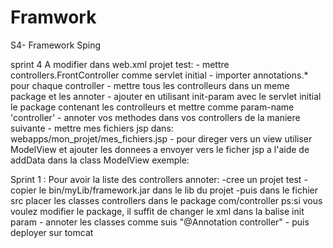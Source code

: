 # Framwork
S4- Framework Sping 


sprint 4
    A modifier dans web.xml projet test:
    - mettre controllers.FrontController comme servlet initial
    - importer annotations.* pour chaque controller
    - mettre tous les controlleurs dans un meme package et les annoter 
    <!-- @AnnotationController -->
    - ajouter en utilisant init-param avec le servlet initial le package contenant les controlleurs et mettre comme param-name 'controller'
        <!-- <init-param>
        <param-name>controller</param-name>
        <param-value>nom_de_votre_package</param-value>
        </init-param> -->
    - annoter vos methodes dans vos controllers de la maniere suivante
        <!-- @GET("votre_nom_de_methode") -->
    - mettre mes fichiers jsp dans:
        webapps/mon_projet/mes_fichiers.jsp
    - pour direger vers un view utiliser ModelView
    et ajouter les donnees a envoyer vers le ficher jsp a l'aide de addData dans la class ModelView
    exemple:
    <!-- @GET("listeEmp")
        public ModelView listerData() {
            ModelView mv = new ModelView("test.jsp");
            String anarana = "Jean";
            int age = 20;
            mv.addData("nom", anarana);
            mv.addData("nbr", age);
            return mv;
        } -->


Sprint 1 :
    Pour avoir la liste des controllers annoter:
        -cree un projet test
        -copier le bin/myLib/framework.jar dans le lib du projet
        -puis dans le fichier src 
            placer les classes controllers dans le package com/controller
        ps:si vous voulez modifier le package, il suffit de changer le xml dans la balise init param
        - annoter les classes comme suis "@Annotation controller"
        - puis deployer sur tomcat

